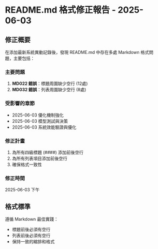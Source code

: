 # README.md 格式修正報告 - 2025-06-03

## 修正概要

在添加最新系統異動記錄後，發現 README.md 中存在多處 Markdown 格式問題，主要包括：

### 主要問題

1. **MD022 錯誤**：標題周圍缺少空行 (12處)
2. **MD032 錯誤**：列表周圍缺少空行 (8處)

### 受影響的章節

- 2025-06-03 優化機制強化
- 2025-06-03 模型測試與決策  
- 2025-06-03 系統效能驗證與優化

### 修正計畫

1. 為所有四級標題 (####) 添加前後空行
2. 為所有列表項目添加前後空行
3. 確保格式一致性

### 修正時間

2025-06-03 下午

## 格式標準

遵循 Markdown 最佳實踐：
- 標題前後必須有空行
- 列表前後必須有空行
- 保持一致的縮排和格式
